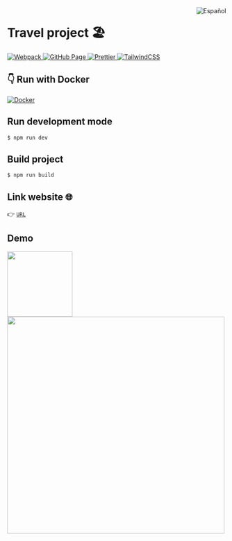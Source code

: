 <a href="README.md">
  <img
    align="right"
    src="https://img.shields.io/badge/Español-5291f5?style=for-the-badge&logoColor=white&logo=googletranslate"
    alt="Español"
  />
</a>

# Travel project 🏖️
<div>
  <a href="https://webpack.js.org/" target="_blank">
    <img
      src="https://img.shields.io/badge/v5.74.0-gray?style=flat&logo=webpack&label=webpack&labelColor=2b3a42"
      alt="Webpack"
    />
  </a>
  <a href="https://pages.github.com/" target="_blank">
    <img
      src="https://img.shields.io/badge/v4.0.0-gray?style=flat&logo=github&label=gh-pages&labelColor=161b22"
      alt="GitHub Page"
    />
  </a>
  <a href="https://prettier.io/" target="_blank">
    <img
      src="https://img.shields.io/badge/v2.7.1-gray?style=flat&logo=prettier&logoColor=white&label=Prettier&labelColor=1a2b34"
      alt="Prettier"
    />
  </a>
  <a href="https://tailwindcss.com/" target="_blank">
    <img
      src="https://img.shields.io/badge/v3.1.8-gray?style=flat&logo=tailwind-css&logoColor=white&label=TailwindCSS&labelColor=06b6d4"
      alt="TailwindCSS"
    />
  </a>
</div>

## 👇 Run with Docker
<a href="README.docker.en.md">
  <img
    src="https://img.shields.io/badge/Docker-086dd7?style=for-the-badge&logoColor=white&logo=docker"
    alt="Docker"
  />
</a>

## Run development mode
```bash
$ npm run dev
```

## Build project
```bash
$ npm run build
```

## Link website  🌐
👉 [`URL`](https://travel.bgma.tech)
## Demo
<img width="150" src="./demo/mobile.gif"/>
<img width="500" src="./demo/desktop.gif"/>
